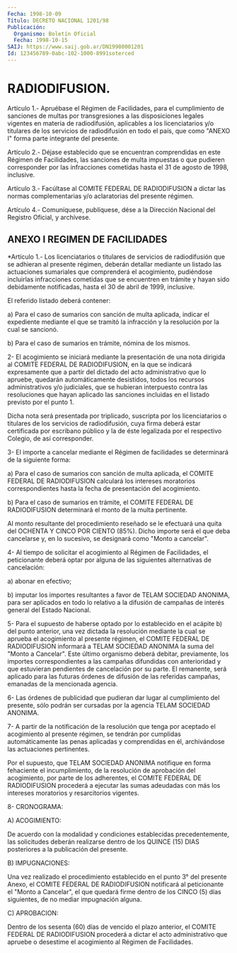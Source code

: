 ```yaml
---
Fecha: 1998-10-09
Título: DECRETO NACIONAL 1201/98
Publicación:
  Organismo: Boletín Oficial
  Fecha: 1998-10-15
SAIJ: https://www.saij.gob.ar/DN19980001201
Id: 123456789-0abc-102-1000-8991soterced
---
```

# RADIODIFUSION.

<a id="1"></a>
Artículo 1.- Apruébase el Régimen de Facilidades, para el cumplimiento  de  sanciones  de  multas  por  transgresiones  a  las disposiciones    legales   vigentes  en  materia  de  radiodifusión, aplicables a los licenciatarios  y/o  titulares  de los  servicios de radiodifusión  en  todo  el  país,  que  como  "ANEXO I" forma parte integrante del presente.

<a id="2"></a>
Artículo  2.-  Déjase  establecido que se encuentran comprendidas en este Régimen de Facilidades,  las sanciones de multa impuestas o que pudieren corresponder por las infracciones  cometidas hasta el 31 de agosto de 1998, inclusive.

<a id="3"></a>
Artículo  3.-  Facúltase al COMITE FEDERAL DE RADIODIFUSION a dictar las normas complementarias  y/o  aclaratorias  del presente régimen.

<a id="4"></a>
Artículo  4.-  Comuníquese, publíquese, dése a la Dirección Nacional del Registro Oficial, y archívese.

## ANEXO I REGIMEN DE FACILIDADES

<a id="1"></a>
*Artículo  1.-  Los  licenciatarios  o  titulares  de  servicios  de radiodifusión  que se adhieran al presente régimen, deberán detallar mediante un listado  las  actuaciones  sumariales que comprenderá el acogimiento, pudiéndose incluirlas infracciones  cometidas  que  se encuentren  en  trámite  y hayan sido debidamente notificadas, hasta el 30 de abril de 1999, inclusive.

El referido listado deberá contener:

a) Para el caso de sumarios  con  sanción de multa aplicada, indicar el  expediente  mediante  el  que  se tramitó  la  infracción  y  la resolución por la cual se sancionó.

b)  Para  el  caso  de  sumarios en trámite, nómina de  los  mismos.

2- El acogimiento se iniciará  mediante la presentación de una nota dirigida al COMITE FEDERAL DE RADIODIFUSION,   en la que se indicará expresamente que a partir del dictado del acto administrativo que lo apruebe,  quedarán  automáticamente desistidos, todos  los  recursos administrativos y/o judiciales,  que  se hubieran interpuesto contra las resoluciones que hayan aplicado las  sanciones  incluidas  en el listado previsto por el punto 1.

Dicha  nota  será  presentada  por  triplicado,  suscripta  por  los licenciatarios  o  titulares de los servicios de radiodifusión, cuya firma deberá estar certificada  por  escribano  público y la de éste legalizada    por   el  respectivo  Colegio,  de  así  corresponder.

3- El importe a cancelar  mediante  el  Régimen  de  facilidades se determinará de la siguiente forma:

a)  Para  el  caso  de  sumarios  con sanción de multa aplicada,  el COMITE FEDERAL DE RADIODIFUSION calculará  los  intereses moratorios correspondientes  hasta  la  fecha de presentación del  acogimiento.

b)  Para  el  caso de sumarios en  trámite,  el  COMITE  FEDERAL  DE RADIODIFUSION  determinará    el   monto  de  la  multa  pertinente.

Al monto resultante del procedimiento  reseñado  se le efectuará una quita del OCHENTA Y CINCO POR CIENTO (85%). Dicho  importe  será  el que  deba  cancelarse  y, en lo sucesivo, se designará como "Monto a cancelar".

4- Al tiempo de solicitar el acogimiento al Régimen de Facilidades, el peticionante deberá optar por alguna de las siguientes alternativas de cancelación:

a) abonar en efectivo;

b) imputar los  importes  resultantes  a  favor  de  TELAM  SOCIEDAD ANONIMA,    para ser aplicados en todo lo relativo a la difusión  de campañas de interés general del Estado Nacional.

5- Para el supuesto  de  haberse  optado  por  lo establecido en el acápite  b)  del  punto  anterior,  una  vez  dictada la  resolución mediante la cual se aprueba el acogimiento al presente  régimen,  el COMITE  FEDERAL  DE RADIODIFUSION informará a TELAM SOCIEDAD ANONIMA la  suma  del "Monto  a  Cancelar".  Este  último  organismo  deberá debitar, previamente,  los  importes correspondientes a las campañas difundidas  con  anterioridad  y    que   estuvieran  pendientes  de cancelación  por  su  parte. El remanente, será  aplicado  para  las futuras órdenes de difusión  de  las referidas campañas, emanadas de la mencionada agencia.

6- Las órdenes de publicidad que pudieran dar lugar al cumplimiento del presente, sólo podrán ser cursadas por la agencia TELAM SOCIEDAD ANONIMA.

7-  A partir de la notificación de  la  resolución  que  tenga  por aceptado   el  acogimiento  al  presente  régimen,  se  tendrán  por cumplidas automáticamente  las penas aplicadas y comprendidas en él, archivándose las actuaciones pertinentes.

Por  el  supuesto, que TELAM SOCIEDAD  ANONIMA  notifique  en  forma fehaciente  el  incumplimiento,  de  la resolución de aprobación del acogimiento,  por  parte de los adherentes,  el  COMITE  FEDERAL  DE RADIODIFUSION procederá  a  ejecutar las sumas adeudadas con más los intereses moratorios y resarcitorios vigentes.

8- CRONOGRAMA:

A) ACOGIMIENTO:

De acuerdo con la modalidad y condiciones establecidas precedentemente, las solicitudes  deberán  realizarse  dentro de los QUINCE   (15)  DIAS  posteriores  a  la  publicación  del  presente.

B) IMPUGNACIONES:

Una vez realizado  el  procedimiento  establecido en el punto 3° del presente  Anexo,  el COMITE FEDERAL DE RADIODIFUSION  notificará  al peticionante el "Monto  a  Cancelar", el que quedará firme dentro de los CINCO (5) días siguientes,  de  no  mediar  impugnación  alguna.

C) APROBACION:

Dentro  de  los  sesenta (60) días de vencido el plazo anterior,  el COMITE  FEDERAL  DE    RADIODIFUSION  procederá  a  dictar  el  acto administrativo que apruebe  o desestime el acogimiento al Régimen de Facilidades.